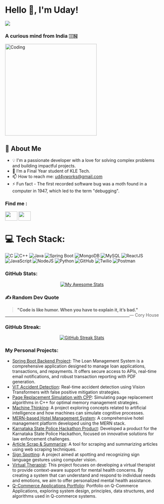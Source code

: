 <h1 align="left">Hello 👋, I'm Uday!</h1>

[![](https://visitcount.itsvg.in/api?id=ud4yy&label=Profile%20Views&color=11&icon=2&pretty=false)](https://visitcount.itsvg.in)

<h3 align="left">A curious mind from India 🇮🇳</h3>

<img align="center" alt="Coding" width="300" src="https://github.com/user-attachments/assets/ee073d8a-bd7a-4faa-af3e-2d5e6d92df09">

## 🚀 About Me
- 💡 I'm a passionate developer with a love for solving complex problems and building impactful projects.
- 🌱 I’m a Final Year student of KLE Tech.
- 📫 How to reach me: ud4yworks@gmail.com
- ⚡ Fun fact - The first recorded software bug was a moth found in a computer in 1947, which led to the term "debugging".

<h3 align="left">Find me :</h3>
<p align="left">
<a href="https://www.linkedin.com/in/uday-jartarghar-b5711a284/" target="blank"><img align="center" src="https://raw.githubusercontent.com/rahuldkjain/github-profile-readme-generator/master/src/images/icons/Social/linked-in-alt.svg" height="30" width="40" /></a>
<a href="https://www.naukri.com/code360/profile/AgeNtX" target="blank"><img align="center" src="https://raw.githubusercontent.com/rahuldkjain/github-profile-readme-generator/master/src/images/icons/Social/leet-code.svg" height="30" width="40" /></a>
</p>

# 💻 Tech Stack:
![C](https://img.shields.io/badge/c-%2300599C.svg?style=for-the-badge&logo=c&logoColor=white) 
![C++](https://img.shields.io/badge/c++-%2300599C.svg?style=for-the-badge&logo=c%2B%2B&logoColor=white) 
![Java](https://img.shields.io/badge/java-%23ED8B00.svg?style=for-the-badge&logo=java&logoColor=white) 
![Spring Boot](https://img.shields.io/badge/springboot-%236DB33F.svg?style=for-the-badge&logo=springboot&logoColor=white) 
![MongoDB](https://img.shields.io/badge/MongoDB-%234ea94b.svg?style=for-the-badge&logo=mongodb&logoColor=white) 
![MySQL](https://img.shields.io/badge/mysql-%2300f.svg?style=for-the-badge&logo=mysql&logoColor=white) 
![ReactJS](https://img.shields.io/badge/reactjs-%2361DAFB.svg?style=for-the-badge&logo=react&logoColor=white) 
![JavaScript](https://img.shields.io/badge/javascript-%23F7DF1E.svg?style=for-the-badge&logo=javascript&logoColor=black) 
![NodeJS](https://img.shields.io/badge/node.js-%2343853D.svg?style=for-the-badge&logo=node.js&logoColor=white) 
![Python](https://img.shields.io/badge/python-%233776AB.svg?style=for-the-badge&logo=python&logoColor=white) 
![GitHub](https://img.shields.io/badge/github-%23181717.svg?style=for-the-badge&logo=github&logoColor=white) 
![Twilio](https://img.shields.io/badge/twilio-%23F22F46.svg?style=for-the-badge&logo=twilio&logoColor=white) 
![Postman](https://img.shields.io/badge/postman-%23FF6C37.svg?style=for-the-badge&logo=postman&logoColor=white)

<h3 align="left">GitHub Stats:</h3>
<div align="center" style="display: flex; justify-content: center; gap: 20px;">
  <a href="https://git.io/awesome-stats-card">
    <img src="https://awesome-github-stats.azurewebsites.net/user-stats/ud4yy?cardType=github&theme=midnight-purple&preferLogin=false&Background=000000" alt="My Awesome Stats" />
  </a>

</div>

### ✍️ Random Dev Quote
> **"Code is like humor. When you have to explain it, it’s bad."** <span style="float: right;">— Cory House</span>

---

<h3 align="left">GitHub Streak:</h3>
<div align="center" style="display: flex; justify-content: center; gap: 20px;">
  <a href="https://git.io/streak-stats">
    <img src="https://streak-stats.demolab.com?user=ud4yy&theme=dark&background=0D1117&ring=F2AD00&fire=F2AD00&currStreakLabel=F2AD00" alt="GitHub Streak Stats" />
  </a>
</div>

<h3 align="left">My Personal Projects:</h3>
<ul>
  <li><a href="https://github.com/ud4yy/LoanManagement_System" target="_blank">Spring Boot Backend Project</a>: The Loan Management System is a comprehensive application designed to manage loan applications, transactions, and repayments. It offers secure access to APIs, real-time email notifications, and robust transaction reporting with PDF generation.</li>
  <li><a href="https://github.com/ud4yy/ViT-AccidentDetection" target="_blank">ViT Accident Detection</a>: Real-time accident detection using Vision Transformers with false positive mitigation strategies.</li>
  <li><a href="https://github.com/ud4yy/PagingSimulation" target="_blank">Page Replacement Simulation with CPP</a>: Simulating page replacement algorithms in C++ for optimal memory management strategies.</li>
  <li><a href="https://github.com/ud4yy/Machine-Thinking" target="_blank">Machine Thinking</a>: A project exploring concepts related to artificial intelligence and how machines can simulate cognitive processes.</li>
  <li><a href="https://github.com/ud4yy/Rootz-MERN" target="_blank">MERN-based Hotel Management System</a>: A comprehensive hotel management platform developed using the MERN stack.</li>
  <li><a href="https://github.com/ud4yy/kspofficialREPO" target="_blank">Karnataka State Police Hackathon Product</a>: Developed a product for the Karnataka State Police Hackathon, focused on innovative solutions for law enforcement challenges.</li>
  <li><a href="https://github.com/ud4yy/Article-Scrap-Summarize" target="_blank">Article Scrap & Summarize</a>: A tool for scraping and summarizing articles using web scraping techniques.</li>
  <li><a href="https://github.com/ud4yy/sign-spot" target="_blank">Sign Spotting</a>: A project aimed at spotting and recognizing sign language gestures using computer vision.</li>
  <li><a href="https://github.com/ud4yy/Virtual-Therapist" target="_blank">Virtual Therapist</a>: This project focuses on developing a virtual therapist to provide context-aware support for mental health concerns. By creating a system that can understand and respond to individual needs and emotions, we aim to offer personalized mental health assistance.</li>
  <li><a href="https://ud4yy.github.io/APS-Portfolio/" target="_blank">Q-Commerce Applications Portfolio</a>: Portfolio on Q-Commerce Applications, exploring system design, principles, data structures, and algorithms used in Q-commerce systems.</li>
</ul>
